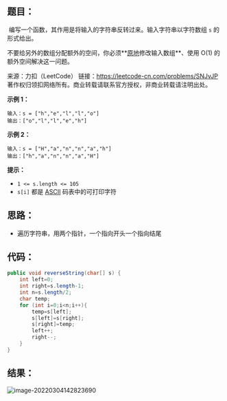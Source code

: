 ## 题目：

​	编写一个函数，其作用是将输入的字符串反转过来。输入字符串以字符数组 `s` 的形式给出。

不要给另外的数组分配额外的空间，你必须**[原地](https://baike.baidu.com/item/原地算法)修改输入数组**、使用 O(1) 的额外空间解决这一问题。



来源：力扣（LeetCode） 链接：https://leetcode-cn.com/problems/SNJvJP 著作权归领扣网络所有。商业转载请联系官方授权，非商业转载请注明出处。

<!--more-->

**示例 1：**

```
输入：s = ["h","e","l","l","o"]
输出：["o","l","l","e","h"]
```

**示例 2：**

```
输入：s = ["H","a","n","n","a","h"]
输出：["h","a","n","n","a","H"]
```

**提示：**

- `1 <= s.length <= 105`
- `s[i]` 都是 [ASCII](https://baike.baidu.com/item/ASCII) 码表中的可打印字符

## 思路：

- 遍历字符串，用两个指针，一个指向开头一个指向结尾

## 代码：

```java
public void reverseString(char[] s) {
    int left=0;
    int right=s.length-1;
    int n=s.length/2;
    char temp;
    for (int i=0;i<n;i++){
        temp=s[left];
        s[left]=s[right];
        s[right]=temp;
        left++;
        right--;
    }
}
```

## 结果：

![image-20220304142823690](https://gitee.com/misteryliu/typora/raw/master/image/image-20220304142823690.png)